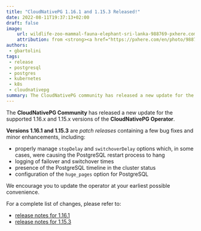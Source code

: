 ```yaml
---
title: "CloudNativePG 1.16.1 and 1.15.3 Released!"
date: 2022-08-11T19:37:13+02:00
draft: false
image:
    url: wildlife-zoo-mammal-fauna-elephant-sri-lanka-988769-pxhere.com.jpg
    attribution: from <strong><a href="https://pxhere.com/en/photo/988769?utm_content=clipUser&utm_medium=referral&utm_source=pxhere">PxHere</a></strong>
authors:
 - gbartolini
tags:
 - release
 - postgresql
 - postgres
 - kubernetes
 - k8s
 - cloudnativepg
summary: The CloudNativePG community has released a new update for the supported 1.16.x and 1.15.x versions of the CloudNativePG operator.
---
```

The **CloudNativePG Community** has released a new update for the supported
1.16.x and 1.15.x versions of the **CloudNativePG Operator**.

**Versions 1.16.1 and 1.15.3** are *patch releases* containing a few bug fixes
and minor enhancements, including:

- properly manage `stopDelay` and `switchoverDelay` options which, in some cases,
  were causing the PostgreSQL restart process to hang
- logging of failover and switchover times
- presence of the PostgreSQL timeline in the cluster status
- configuration of the `huge_pages` option for PostgreSQL

We encourage you to update the operator at your earliest possible convenience.

For a complete list of changes, please refer to:

- [release notes for 1.16.1](https://cloudnative-pg.io/documentation/1.16/release_notes/v1.16/)
- [release notes for 1.15.3](https://cloudnative-pg.io/documentation/1.15/release_notes/v1.15/)
